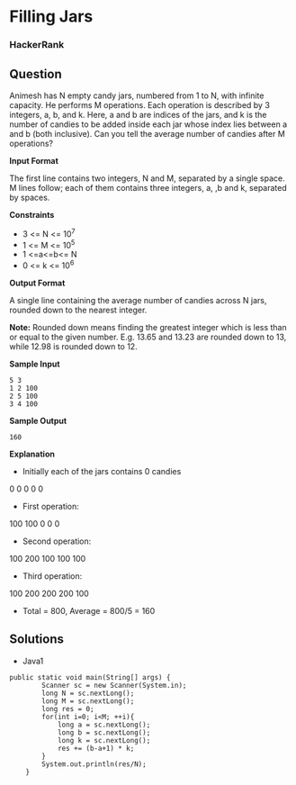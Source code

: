 # Filling Jars

### HackerRank

## Question

Animesh has N empty candy jars, numbered from 1 to N, with infinite capacity. He performs M operations. Each operation is described by 3 integers, a, b, and k. Here, a and b are indices of the jars, and k is the number of candies to be added inside each jar whose index lies between a and b (both inclusive). Can you tell the average number of candies after M operations?

**Input Format**

The first line contains two integers, N and M, separated by a single space. 
M lines follow; each of them contains three integers, a, ,b and k, separated by spaces.

**Constraints** 

* 3 <= N <= 10<sup>7</sup>
* 1 <= M <= 10<sup>5</sup>
* 1 <=a<=b<= N
* 0 <= k <= 10<sup>6</sup>

**Output Format**

A single line containing the average number of candies across N jars, rounded down to the nearest integer.

**Note:** Rounded down means finding the greatest integer which is less than or equal to the given number. E.g. 13.65 and 13.23 are rounded down to 13, while 12.98 is rounded down to 12.

**Sample Input**
```
5 3
1 2 100
2 5 100
3 4 100
```

**Sample Output**
```
160
```

**Explanation**

* Initially each of the jars contains 0 candies

0 0 0 0 0  

* First operation:

100 100 0 0 0  

* Second operation:

100 200 100 100 100  

* Third operation:

100 200 200 200 100  

* Total = 800, Average = 800/5 = 160

## Solutions
* Java1
```
public static void main(String[] args) {
        Scanner sc = new Scanner(System.in);
        long N = sc.nextLong();
        long M = sc.nextLong();
        long res = 0;
        for(int i=0; i<M; ++i){
            long a = sc.nextLong();
            long b = sc.nextLong();
            long k = sc.nextLong();
            res += (b-a+1) * k;
        }
        System.out.println(res/N);
    }
```